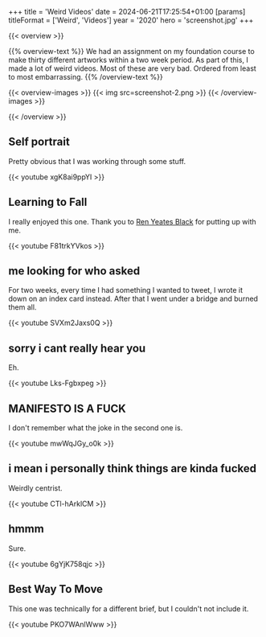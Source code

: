 +++
title = 'Weird Videos'
date = 2024-06-21T17:25:54+01:00
[params]
    titleFormat = ['Weird', 'Videos']
    year = '2020'
    hero = 'screenshot.jpg'
+++

{{< overview >}}

{{% overview-text %}}
We had an assignment on my foundation course to make thirty different artworks within a two week period. As part of this, I made a lot of weird videos. Most of these are very bad. Ordered from least to most embarrassing.
{{% /overview-text %}}

{{< overview-images >}}
{{< img src=screenshot-2.png >}}
{{< /overview-images >}}

{{< /overview >}}

## Self portrait

Pretty obvious that I was working through some stuff.

{{< youtube xgK8ai9ppYI >}}

## Learning to Fall

I really enjoyed this one. Thank you to [Ren Yeates Black](https://www.instagram.com/ren.yeates.black/) for putting up with me.

{{< youtube F81trkYVkos >}}

##  me looking for who asked 

For two weeks, every time I had something I wanted to tweet, I wrote it down on an index card instead. After that I went under a bridge and burned them all.

{{< youtube SVXm2Jaxs0Q >}}

## sorry i cant really hear you

Eh.

{{< youtube Lks-Fgbxpeg >}}

## MANIFESTO IS A FUCK

I don't remember what the joke in the second one is.

{{< youtube mwWqJGy_o0k >}}

## i mean i personally think things are kinda fucked

Weirdly centrist.

{{< youtube CTl-hArklCM >}}

## hmmm

Sure.

{{< youtube 6gYjK758qjc >}}

## Best Way To Move

This one was technically for a different brief, but I couldn't not include it.

{{< youtube PKO7WAnlWww >}}